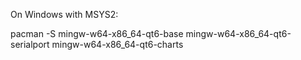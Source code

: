 On Windows with MSYS2: 

pacman -S mingw-w64-x86_64-qt6-base mingw-w64-x86_64-qt6-serialport mingw-w64-x86_64-qt6-charts
